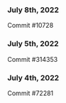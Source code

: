 ### July 8th, 2022

Commit #10728

### July 5th, 2022

Commit #314353


### July 4th, 2022

Commit #72281
